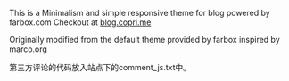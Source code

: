This is a Minimalism and simple responsive theme for blog powered by farbox.com
Checkout at [blog.copri.me](http:/blog.copri.me)

Originally modified from the default theme provided by farbox
inspired by marco.org

第三方评论的代码放入站点下的comment_js.txt中。
